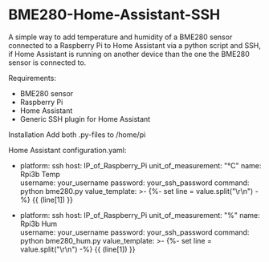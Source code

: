 # BME280-Home-Assistant-SSH

A simple way to add temperature and humidity of a BME280 sensor connected to a Raspberry Pi to Home Assistant via a python script and SSH, if Home Assistant is running on another device than the one the BME280 sensor is connected to.

Requirements:
- BME280 sensor
- Raspberry Pi
- Home Assistant
- Generic SSH plugin for Home Assistant

Installation
Add both .py-files to /home/pi

Home Assistant configuration.yaml:

  - platform: ssh
    host: IP_of_Raspberry_Pi
    unit_of_measurement: "°C"
    name: Rpi3b Temp        
    username: your_username
    password: your_ssh_password
    command: python bme280.py
    value_template: >-
      {%- set line = value.split("\r\n") -%}
      {{ (line[1]) }}

- platform: ssh
    host: IP_of_Raspberry_Pi
    unit_of_measurement: "%"
    name: Rpi3b Hum        
    username: your_username
    password: your_ssh_password 
    command: python bme280_hum.py
    value_template: >-
      {%- set line = value.split("\r\n") -%}
      {{ (line[1]) }}

